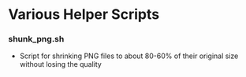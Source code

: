 # Various Helper Scripts

### shunk_png.sh
- Script for shrinking PNG files to about 80-60% of their original size without losing the quality
